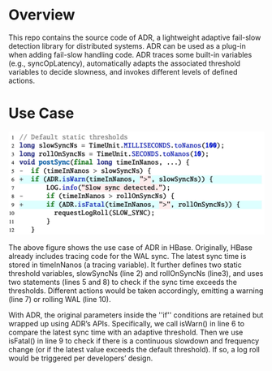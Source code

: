 # Overview

This repo contains the source code of ADR, a lightweight adaptive fail-slow detection library for distributed systems. ADR can be used as a plug-in when adding fail-slow handling code. ADR traces some built-in variables (e.g., syncOpLatency), automatically adapts the associated threshold variables to decide slowness, and invokes different levels of defined actions.

# Use Case
![Preview](../docs/example-adr.jpg)

The above figure shows the use case of ADR in HBase. Originally, HBase already includes tracing code for the WAL sync. The latest sync time is stored in timeInNanos (a tracing variable). It further defines two static threshold variables, slowSyncNs (line 2) and rollOnSyncNs (line3), and uses two statements (lines 5 and 8) to check if the sync time exceeds the thresholds. Different actions would be taken accordingly, emitting a warning (line 7) or rolling WAL (line 10).

With ADR, the original parameters inside the ''if'' conditions are retained but wrapped up using ADR’s APIs. Specifically, we call isWarn() in line 6 to compare the latest sync time with an adaptive threshold. Then we use isFatal() in line 9 to check if there is a continuous slowdown and frequency change (or if the latest value exceeds the default threshold). If so, a log roll would be triggered per developers’ design.


